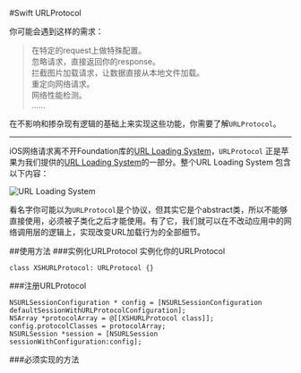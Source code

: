 #Swift URLProtocol

你可能会遇到这样的需求：
> 在特定的request上做特殊配置。  
> 忽略请求，直接返回你的response。  
> 拦截图片加载请求，让数据直接从本地文件加载。  
> 重定向网络请求。  
> 网络性能检测。  
> ……

在不影响和掺杂现有逻辑的基础上来实现这些功能，你需要了解`URLProtocol`。
***
iOS网络请求离不开Foundation库的[URL Loading System](https://developer.apple.com/library/content/documentation/Cocoa/Conceptual/URLLoadingSystem/URLLoadingSystem.html)，`URLProtocol` 正是苹果为我们提供的[URL Loading System](https://developer.apple.com/library/content/documentation/Cocoa/Conceptual/URLLoadingSystem/URLLoadingSystem.html)的一部分。整个URL Loading System 包含以下内容：

![URL Loading System](https://developer.apple.com/library/content/documentation/Cocoa/Conceptual/URLLoadingSystem/Art/nsobject_hierarchy_2x.png)
 
看名字你可能以为`URLProtocol`是个协议，但其实它是个abstract类，所以不能够直接使用，必须被子类化之后才能使用。有了它，我们就可以在不改动应用中的网络调用层的逻辑上，实现改变URL加载行为的全部细节。

##使用方法
###实例化URLProtocol
实例化你的URLProtocol  

```
class XSHURLProtocol: URLProtocol {}
```

###注册URLProtocol

```
NSURLSessionConfiguration * config = [NSURLSessionConfiguration defaultSessionWithURLProtocolConfiguration];  
NSArray *protocolArray = @[[XSHURLProtocol class]];  
config.protocolClasses = protocolArray;  
NSURLSession *session = [NSURLSession sessionWithConfiguration:config];
```

###必须实现的方法
			